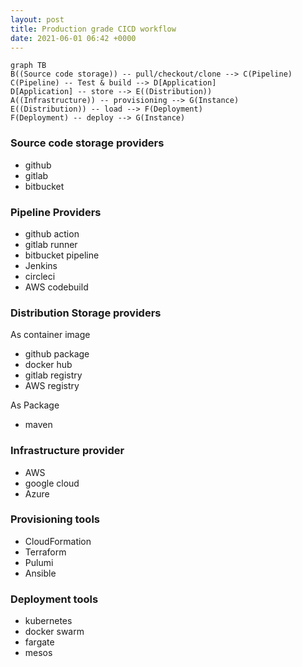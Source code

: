 ```yaml
---
layout: post
title: Production grade CICD workflow
date: 2021-06-01 06:42 +0000
---
```



```mermaid
graph TB
B((Source code storage)) -- pull/checkout/clone --> C(Pipeline)
C(Pipeline) -- Test & build --> D[Application]
D[Application] -- store --> E((Distribution))
A((Infrastructure)) -- provisioning --> G(Instance)
E((Distribution)) -- load --> F(Deployment)
F(Deployment) -- deploy --> G(Instance)
```

### Source code storage providers
* github
* gitlab
* bitbucket


### Pipeline Providers
* github action
* gitlab runner
* bitbucket pipeline
* Jenkins
* circleci
* AWS codebuild


### Distribution Storage providers


As container image
* github package
* docker hub
* gitlab registry
* AWS registry


As Package
* maven


### Infrastructure provider
* AWS
* google cloud
* Azure



### Provisioning tools
* CloudFormation
* Terraform
* Pulumi
* Ansible



### Deployment tools
* kubernetes
* docker swarm
* fargate
* mesos

